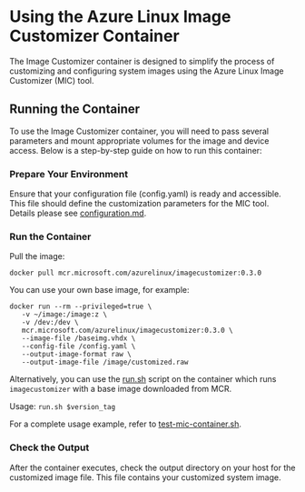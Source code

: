 # Using the Azure Linux Image Customizer Container

The Image Customizer container is designed to simplify the process of
customizing and configuring system images using the Azure Linux Image Customizer
(MIC) tool.

## Running the Container

To use the Image Customizer container, you will need to pass several parameters
and mount appropriate volumes for the image and device access. Below is a
step-by-step guide on how to run this container:

### Prepare Your Environment

Ensure that your configuration file (config.yaml) is ready and accessible. This
file should define the customization parameters for the MIC tool. Details please
see
[configuration.md](https://github.com/microsoft/azure-linux-image-tools/docs/configuration.md).

### Run the Container

Pull the image:

```
docker pull mcr.microsoft.com/azurelinux/imagecustomizer:0.3.0
```

You can use your own base image, for example:

```
docker run --rm --privileged=true \
   -v ~/image:/image:z \
   -v /dev:/dev \
   mcr.microsoft.com/azurelinux/imagecustomizer:0.3.0 \
   --image-file /baseimg.vhdx \
   --config-file /config.yaml \
   --output-image-format raw \
   --output-image-file /image/customized.raw
```

Alternatively, you can use the [run.sh](https://github.com/microsoft/azurelinux/blob/3.0-dev/toolkit/tools/imagecustomizer/container/test-mic-container.sh)
script on the container which runs `imagecustomizer` with a base image downloaded from MCR.

Usage: ``` run.sh $version_tag ```

For a complete usage example, refer to [test-mic-container.sh](https://github.com/microsoft/azurelinux/blob/3.0-dev/toolkit/tools/imagecustomizer/container/test-mic-container.sh).

### Check the Output

After the container executes, check the output directory on your host for the
customized image file. This file contains your customized system image.
